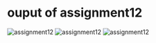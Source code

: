 <h1>ouput of assignment12</h1>
<img src="/images/amazonoutput-one.png" alt="assignment12">
<img src="/images/amazonoutput-two.png" alt="assignment12">
<img src="/images/amazonoutput-three.png" alt="assignment12">